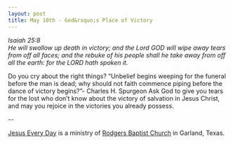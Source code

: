 ```yaml
---
layout: post
title: May 10th - God&rsquo;s Place of Victory
---
```


_Isaiah 25:8  
He will swallow up death in victory; and the Lord GOD will wipe away
tears from off all faces; and the rebuke of his people shall he take
away from off all the earth: for the LORD hath spoken it._

Do you cry about the right things?
&ldquo;Unbelief begins weeping for the funeral before the man is
dead; why should not faith commence piping before the dance of
victory begins?&rdquo;- Charles H. Spurgeon
Ask God to give you tears for the lost who don&rsquo;t know about
the victory of salvation in Jesus Christ, and may you rejoice in the
victories you already possess.

 --

<a href=http://jesuseveryday.net>Jesus Every Day</a> is a ministry of <a href=http://rodgersbaptist.net>Rodgers Baptist Church</a> in Garland, Texas.
